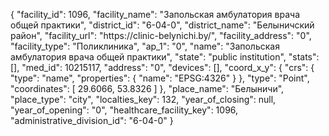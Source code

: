 {
    "facility_id": 1096,
    "facility_name": "Запольская амбулатория врача общей практики",
    "district_id": "6-04-0",
    "district_name": "Белыничский район",
    "facility_url": "https:\/\/clinic-belynichi.by\/",
    "facility_address": "0",
    "facility_type": "Поликлиника",
    "ap_1": "0",
    "name": "Запольская амбулатория врача общей практики",
    "state": "public institution",
    "stats": [],
    "med_id": 10215117,
    "address": "0",
    "devices": [],
    "coord_x_y": {
        "crs": {
            "type": "name",
            "properties": {
                "name": "EPSG:4326"
            }
        },
        "type": "Point",
        "coordinates": [
            29.6066,
            53.8326
        ]
    },
    "place_name": "Белыничи",
    "place_type": "city",
    "localties_key": 132,
    "year_of_closing": null,
    "year_of_opening": "0",
    "healthcare_facility_key": 1096,
    "administrative_division_id": "6-04-0"
}
